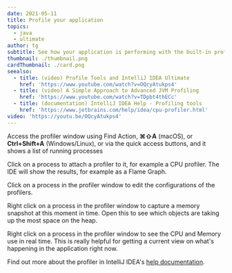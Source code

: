 ```yaml
---
date: 2021-05-11
title: Profile your application
topics:
  - java
  - ultimate
author: tg
subtitle: See how your application is performing with the built-in profiler
thumbnail: ./thumbnail.png
cardThumbnail: ./card.png
seealso:
  - title: (video) Profile Tools and IntelliJ IDEA Ultimate
    href: 'https://www.youtube.com/watch?v=OQcyAtukps4'
  - title: (video) A Simple Approach to Advanced JVM Profiling
    href: 'https://www.youtube.com/watch?v=TDpbt4thECc'
  - title: (documentation) IntelliJ IDEA Help - Profiling tools
    href: 'https://www.jetbrains.com/help/idea/cpu-profiler.html'
video: 'https://youtu.be/OQcyAtukps4'
---
```

Access the profiler window using Find Action, **⌘⇧A** (macOS), or **Ctrl+Shift+A** (Windows/Linux), or via the quick access buttons, and it shows a list of running processes

Click on a process to attach a profiler to it, for example a CPU profiler. The IDE will show the results, for example as a Flame Graph.

Click on a process in the profiler window to edit the configurations of the profilers.

Right click on a process in the profiler window to capture a memory snapshot at this moment in time. Open this to see which objects are taking up the most space on the heap.

Right click on a process in the profiler window to see the CPU and Memory use in real time. This is really helpful for getting a current view on what's happening in the application right now.

Find out more about the profiler in IntelliJ IDEA's [help documentation](https://www.jetbrains.com/help/idea/cpu-profiler.html).
